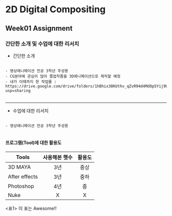 # 2D Digital Compositing
## Week01 Assignment
### 간단한 소개 및 수업에 대한 리서치

* 간단한 소개
<pre>
<code>
- 영상애니메이션 전공 3학년 주성용
- CG분야에 관심이 많아 졸업작품을 3D애니메이션으로 제작할 예정
- 내가 이때까지 한 작업물 : https://drive.google.com/drive/folders/1hBhix38KUthv_qZvR94d4MdOp5Yij9Ue?usp=sharing
</code>
</pre>

* * *

* 수업에 대한 리서치
<pre>
<code>
- 영상애니메이션 전공 3학년 주성용
</code>
</pre>

#### 프로그램(Tool)에 대한 활용도

| Tools         | 사용해본 햇수  | 활용도 |
| ------------- |:-------------:|:-----:|
| 3D MAYA       | 3년           | 중상 |
| After effects | 3년           | 중하 |
| Photoshop     | 4년           | 중 |
| Nuke          | X             | X |

<표1> 이 표는 Awesome!!
